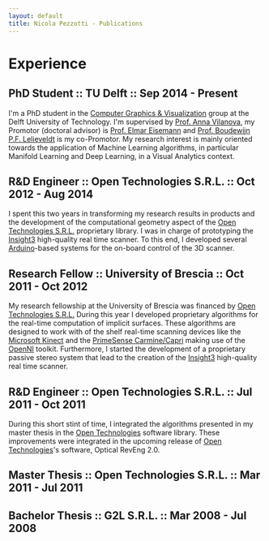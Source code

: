 ```yaml
---
layout: default
title: Nicola Pezzotti - Publications
---
```


Experience
================

PhD Student :: TU Delft :: Sep 2014 - Present
-------
I'm a PhD student in the [Computer Graphics & Visualization](https://graphics.tudelft.nl/) group at the Delft University of Technology.
I'm supervised by [Prof. Anna Vilanova](https://graphics.tudelft.nl/anna-vilanova/), my Promotor (doctoral advisor) is [Prof. Elmar Eisemann](http://graphics.tudelft.nl/~eisemann/) and [Prof. Boudewijn P.F. Lelieveldt](https://www.lumc.nl/org/radiologie/medewerkers/1008040000252222) is my co-Promotor.
My research interest is mainly oriented towards the application of Machine Learning algorithms, in particular Manifold Learning and Deep Learning, in a Visual Analytics context.

R&D Engineer :: Open Technologies S.R.L. :: Oct 2012 - Aug 2014
-------
I spent this two years in transforming my research results in products and the development of the computational geometry aspect of the [Open Technologies S.R.L.][1] proprietary library.
I was in charge of prototyping the [Insight3][5] high-quality real time scanner.
To this end, I developed several [Arduino][6]-based systems for the on-board control of the 3D scanner.


Research Fellow :: University of Brescia :: Oct 2011 - Oct 2012
-------
My research fellowship at the University of Brescia was financed by [Open Technologies S.R.L.][1]
During this year I developed proprietary algorithms for the real-time computation of implicit surfaces.
These algorithms are designed to work with of the shelf real-time scanning devices like the [Microsoft Kinect][2] and the [PrimeSense Carmine/Capri][3] making use of the [OpenNI][4] toolkit.
Furthermore, I started the development of a proprietary passive stereo system that lead to the creation of the [Insight3][5] high-quality real time scanner.


R&D Engineer :: Open Technologies S.R.L. :: Jul 2011 - Oct 2011
-------
During this short stint of time, I integrated the algorithms presented in my master thesis in the [Open Technologies][1] software library.
These improvements were integrated in the upcoming release of [Open Technologies][1]'s software, Optical RevEng 2.0.

Master Thesis :: Open Technologies S.R.L. :: Mar 2011 - Jul 2011
-------


Bachelor Thesis :: G2L S.R.L. :: Mar 2008 - Jul 2008
-------




[1]: http://www.scanner3d.it/en/
[2]: https://en.wikipedia.org/wiki/Kinect
[3]: https://en.wikipedia.org/wiki/PrimeSense
[4]: http://structure.io/openni
[5]: http://www.scanner3d.it/en/3d-scanner/insight3.html
[6]: https://www.arduino.cc/
